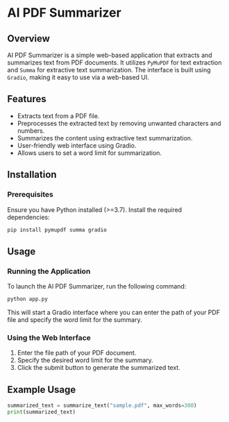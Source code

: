 # AI PDF Summarizer

## Overview
AI PDF Summarizer is a simple web-based application that extracts and summarizes text from PDF documents. It utilizes `PyMuPDF` for text extraction and `Summa` for extractive text summarization. The interface is built using `Gradio`, making it easy to use via a web-based UI.

## Features
- Extracts text from a PDF file.
- Preprocesses the extracted text by removing unwanted characters and numbers.
- Summarizes the content using extractive text summarization.
- User-friendly web interface using Gradio.
- Allows users to set a word limit for summarization.

## Installation

### Prerequisites
Ensure you have Python installed (>=3.7). Install the required dependencies:

```sh
pip install pymupdf summa gradio
```

## Usage

### Running the Application
To launch the AI PDF Summarizer, run the following command:

```sh
python app.py
```

This will start a Gradio interface where you can enter the path of your PDF file and specify the word limit for the summary.

### Using the Web Interface
1. Enter the file path of your PDF document.
2. Specify the desired word limit for the summary.
3. Click the submit button to generate the summarized text.


## Example Usage
```python
summarized_text = summarize_text("sample.pdf", max_words=300)
print(summarized_text)
```

